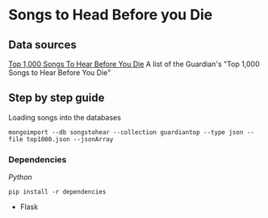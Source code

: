 # Songs to Head Before you Die



## Data sources

[Top 1,000 Songs To Hear Before You Die](https://opendata.socrata.com/Fun/Top-1-000-Songs-To-Hear-Before-You-Die/ed74-c6ni)
A list of the Guardian's "Top 1,000 Songs to Hear Before You Die"


## Step by step guide

Loading songs into the databases

	mongoimport --db songstohear --collection guardiantop --type json --file top1000.json --jsonArray

### Dependencies

*Python*

	pip install -r dependencies

- Flask
